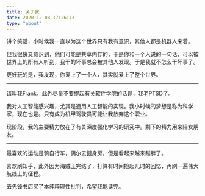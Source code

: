 ```yaml
---
title: 关于我
date: 2020-12-08 17:26:13
type: "about"
---
```


讲个笑话，小时候我一直以为这个世界只有我有意识，其他人都是机器人来着。

但我很快又意识到，他们可能是共享内存的，于是你和一个人说的一句话，可以被世界上的所有人听到，我干的坏事总会被其他人发现。于是我就不怎么干坏事了。

更好玩的是，我发现，你爱上了一个人，其实就爱上了整个世界。

***

请叫我Frank，此外尽量不要提起有关软件学院的话题，我老PTSD了。

我对人工智能感兴趣，尤其是通用人工智能的实现。我小时候的梦想是称为科学家，现在也是。只有成为机甲驾驶员可能让我放弃这个职业。

现阶段，我的主要精力放在了有关深度强化学习的研究中。剩下的精力用来陪女朋友。

***

最喜欢的运动是骑自行车，偶尔去健身房，但是看起来越来越胖了。

喜欢刷知乎，此外因为海贼王完结了，打算有时间捡起儿时的回忆，再刷一遍伟大航线上的征程。

去先锋书店买了本纯粹理性批判，希望我能读完。